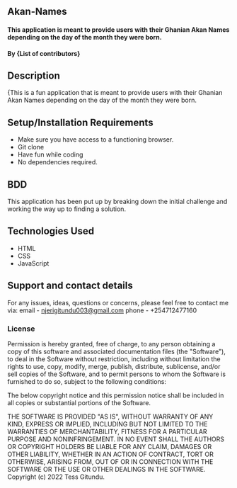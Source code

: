 ## Akan-Names
#### This application is meant to provide users with their Ghanian Akan Names depending on the day of the month they were born.
#### By **{List of contributors}**
## Description
{This is a fun application that is meant to provide users with their Ghanian Akan Names depending on the day of the month they were born.
## Setup/Installation Requirements
* Make sure you have access to a functioning browser.
* Git clone
* Have fun while coding
* No dependencies required.
## BDD
This application has been put up by breaking down the initial challenge and working the way up to finding a solution.
## Technologies Used
* HTML
* CSS
* JavaScript
## Support and contact details
For any issues, ideas, questions or concerns, please feel free to contact me via:
  email - njerigitundu003@gmail.com
  phone - +254712477160
### License
Permission is hereby granted, free of charge, to any person obtaining
a copy of this software and associated documentation files (the
"Software"), to deal in the Software without restriction, including
without limitation the rights to use, copy, modify, merge, publish,
distribute, sublicense, and/or sell copies of the Software, and to
permit persons to whom the Software is furnished to do so, subject to
the following conditions:

The below copyright notice and this permission notice shall be
included in all copies or substantial portions of the Software.

THE SOFTWARE IS PROVIDED "AS IS", WITHOUT WARRANTY OF ANY KIND,
EXPRESS OR IMPLIED, INCLUDING BUT NOT LIMITED TO THE WARRANTIES OF
MERCHANTABILITY, FITNESS FOR A PARTICULAR PURPOSE AND
NONINFRINGEMENT. IN NO EVENT SHALL THE AUTHORS OR COPYRIGHT HOLDERS BE
LIABLE FOR ANY CLAIM, DAMAGES OR OTHER LIABILITY, WHETHER IN AN ACTION
OF CONTRACT, TORT OR OTHERWISE, ARISING FROM, OUT OF OR IN CONNECTION
WITH THE SOFTWARE OR THE USE OR OTHER DEALINGS IN THE SOFTWARE.
Copyright (c) 2022 Tess Gitundu.